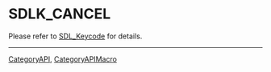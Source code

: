 # SDLK_CANCEL

Please refer to [SDL_Keycode](SDL_Keycode) for details.

----
[CategoryAPI](CategoryAPI), [CategoryAPIMacro](CategoryAPIMacro)

